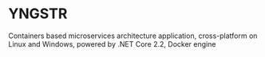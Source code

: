 # YNGSTR
 Containers based microservices architecture application, cross-platform on Linux and Windows, powered by .NET Core 2.2, Docker engine
